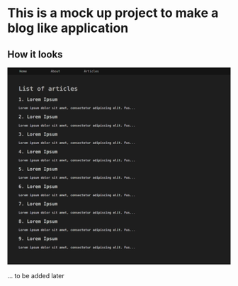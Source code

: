 # This is a mock up project to make a blog like application 

## How it looks
![screenshot](screenshot.png)

... to be added later
